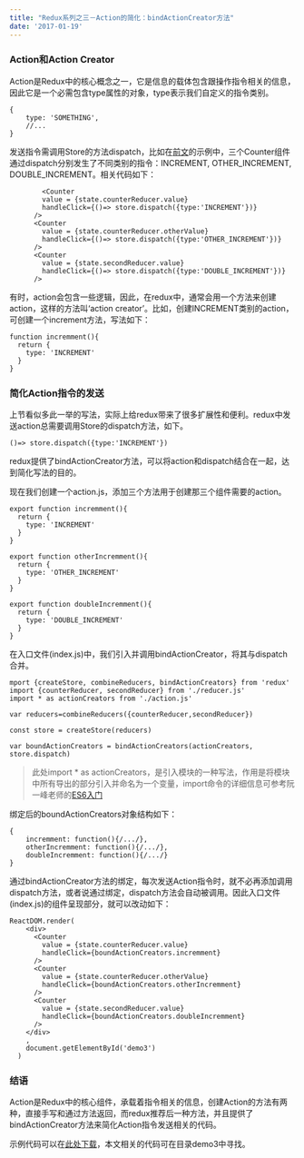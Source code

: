 ```yaml
---
title: "Redux系列之三－Action的简化：bindActionCreator方法"
date: '2017-01-19'
---
```


### Action和Action Creator

Action是Redux中的核心概念之一，它是信息的载体包含跟操作指令相关的信息，因此它是一个必需包含type属性的对象，type表示我们自定义的指令类别。

```
{
	type: 'SOMETHING',
	//...
}
```

发送指令需调用Store的方法dispatch，比如在[前文](/20161104-redux-part-2)的示例中，三个Counter组件通过dispatch分别发生了不同类别的指令：INCREMENT, OTHER_INCREMENT, DOUBLE_INCREMENT。相关代码如下：

```
		<Counter
        value = {state.counterReducer.value}
        handleClick={()=> store.dispatch({type:'INCREMENT'})}
      />
      <Counter
        value = {state.counterReducer.otherValue}
        handleClick={()=> store.dispatch({type:'OTHER_INCREMENT'})}
      />
      <Counter
        value = {state.secondReducer.value}
        handleClick={()=> store.dispatch({type:'DOUBLE_INCREMENT'})}
      />
```

有时，action会包含一些逻辑，因此，在redux中，通常会用一个方法来创建action，这样的方法叫‘action creator’。比如，创建INCREMENT类别的action，可创建一个increment方法，写法如下：

```
function incremment(){
  return {
    type: 'INCREMENT'
  }
}

```
### 简化Action指令的发送

上节看似多此一举的写法，实际上给redux带来了很多扩展性和便利。redux中发送action总需要调用Store的dispatch方法，如下。

```
()=> store.dispatch({type:'INCREMENT'})
```

redux提供了bindActionCreator方法，可以将action和dispatch结合在一起，达到简化写法的目的。

现在我们创建一个action.js，添加三个方法用于创建那三个组件需要的action。

```
export function incremment(){
  return {
    type: 'INCREMENT'
  }
}

export function otherIncremment(){
  return {
    type: 'OTHER_INCREMENT'
  }
}

export function doubleIncremment(){
  return {
    type: 'DOUBLE_INCREMENT'
  }
}

```

在入口文件(index.js)中，我们引入并调用bindActionCreator，将其与dispatch合并。

```
mport {createStore, combineReducers, bindActionCreators} from 'redux'
import {counterReducer, secondReducer} from './reducer.js'
import * as actionCreators from './action.js'

var reducers=combineReducers({counterReducer,secondReducer})

const store = createStore(reducers)

var boundActionCreators = bindActionCreators(actionCreators, store.dispatch)

```

> 此处import * as actionCreators，是引入模块的一种写法，作用是将模块中所有导出的部分引入并命名为一个变量，import命令的详细信息可参考阮一峰老师的[ES6入门](http://es6.ruanyifeng.com/)

绑定后的boundActionCreators对象结构如下：

```
{
	incremment: function(){/.../},
	otherIncremment: function(){/.../},
	doubleIncremment: function(){/.../}
}
```

通过bindActionCreator方法的绑定，每次发送Action指令时，就不必再添加调用dispatch方法，或者说通过绑定，dispatch方法会自动被调用。因此入口文件(index.js)的组件呈现部分，就可以改动如下：

```
ReactDOM.render(
    <div>
      <Counter
        value = {state.counterReducer.value}
        handleClick={boundActionCreators.incremment}
      />
      <Counter
        value = {state.counterReducer.otherValue}
        handleClick={boundActionCreators.otherIncremment}
      />
      <Counter
        value = {state.secondReducer.value}
        handleClick={boundActionCreators.doubleIncremment}
      />
    </div>
    ,
    document.getElementById('demo3')
  )
```

### 结语

Action是Redux中的核心组件，承载着指令相关的信息，创建Action的方法有两种，直接手写和通过方法返回，而redux推荐后一种方法，并且提供了bindActionCreator方法来简化Action指令发送相关的代码。

示例代码可以在[此处下载](https://github.com/twomeetings/reduxExample)，本文相关的代码可在目录demo3中寻找。